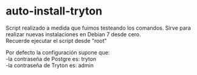 auto-install-tryton
===================

Script realizado a medida que  fuimos testeando los comandos.  Sirve para realizar nuevas instalaciones en Debian 7 desde cero.<br>
Recuerde ejecutar el script desde "root"<br>

Por defecto la configuración supone que:<br>
-la contraseña de Postgre es: tryton<br>
-la contraseña de Tryton es: admin
